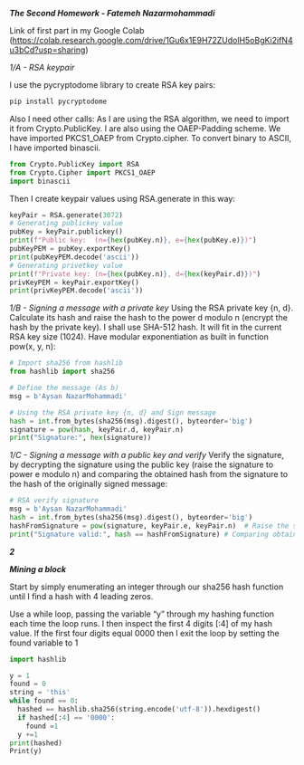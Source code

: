 ***The Second Homework - Fatemeh Nazarmohammadi***

Link of first part in my Google Colab (https://colab.research.google.com/drive/1Gu6x1E9H72ZUdolH5oBgKi2ifN4u3bCd?usp=sharing)

*1/A - RSA keypair*

I use the pycryptodome library to create RSA key pairs:
```python
pip install pycryptodome
```
Also I need other calls:
As I are using the RSA algorithm, we need to import it from Crypto.PublicKey.
I are also using the OAEP-Padding scheme. We have imported PKCS1_OAEP from Crypto.cipher.
To convert binary to ASCII, I have imported binascii.
```python
from Crypto.PublicKey import RSA 
from Crypto.Cipher import PKCS1_OAEP 
import binascii 
```
Then I create keypair values using RSA.generate in this way:
```python
keyPair = RSA.generate(3072)
# Generating publickey value
pubKey = keyPair.publickey()  
print(f"Public key:  (n={hex(pubKey.n)}, e={hex(pubKey.e)})")
pubKeyPEM = pubKey.exportKey()
print(pubKeyPEM.decode('ascii'))
# Generating privetkey value
print(f"Private key: (n={hex(pubKey.n)}, d={hex(keyPair.d)})")  
privKeyPEM = keyPair.exportKey()
print(privKeyPEM.decode('ascii'))
```

*1/B - Signing a message with a private key*
Using the RSA private key {n, d}. Calculate its hash and raise the hash to the power d modulo n (encrypt the hash by the private key). I shall use SHA-512 hash. It will fit in the current RSA key size (1024). Have modular exponentiation as built in function pow(x, y, n):
```python
# Import sha256 from hashlib
from hashlib import sha256

# Define the message (As b)
msg = b'Aysan NazarMohammadi'

# Using the RSA private key {n, d} and Sign message 
hash = int.from_bytes(sha256(msg).digest(), byteorder='big')
signature = pow(hash, keyPair.d, keyPair.n)
print("Signature:", hex(signature))
```
*1/C - Signing a message with a public key and verify*
Verify the signature, by decrypting the signature using the public key (raise the signature to power e modulo n) and comparing the obtained hash from the signature to the hash of the originally signed message:
```python
# RSA verify signature
msg = b'Aysan NazarMohammadi'
hash = int.from_bytes(sha256(msg).digest(), byteorder='big')
hashFromSignature = pow(signature, keyPair.e, keyPair.n)  # Raise the signature to power e modulo n
print("Signature valid:", hash == hashFromSignature) # Comparing obtained hash from the signature to the hash of the originally signed message
```
***2***

***Mining a block***

Start by simply enumerating an integer through our sha256 hash function until I find a hash with 4 leading zeros.

Use a while loop, passing the variable “y” through my hashing function each time the loop runs. I then inspect the first 4 digits [:4] of my hash value. If the first four digits equal 0000 then I exit the loop by setting the found variable to 1

```python
import hashlib 

y = 1
found = 0
string = 'this'
while found == 0:
  hashed == hashlib.sha256(string.encode('utf-8')).hexdigest()
  if hashed[:4] == '0000':
    found =1
  y +=1
print(hashed)
Print(y)
```






